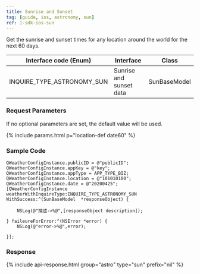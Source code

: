 ```yaml
---
title: Sunrise and Sunset
tag: [guide, ios, astronomy, sun]
ref: 1-sdk-ios-sun
---
```


Get the sunrise and sunset times for any location around the world for the next 60 days.


| Interface code (Enum)            | Interface     | Class       |
| -------------------------- | -------- | ------------ |
| INQUIRE_TYPE_ASTRONOMY_SUN | Sunrise and sunset data | SunBaseModel |

### Request Parameters

If no optional parameters are set, the default value will be used.

{% include params.html p="location-def date60" %}

### Sample Code

```objc
QWeatherConfigInstance.publicID = @"publicID";
QWeatherConfigInstance.appKey = @"key";
QWeatherConfigInstance.appType = APP_TYPE_BIZ;    
QWeatherConfigInstance.location = @"101010100";
QWeatherConfigInstance.date = @"20200425";
[QWeatherConfigInstance weatherWithInquireType:INQUIRE_TYPE_ASTRONOMY_SUN WithSuccess:^(SunBaseModel  *responseObject) {
        
    NSLog(@"描述->%@",[responseObject description]);
        
} faileureForError:^(NSError *error) {
    NSLog(@"error->%@",error);
        
}];
```
     
### Response

{% include api-response.html group="astro" type="sun" prefix="nil" %}
